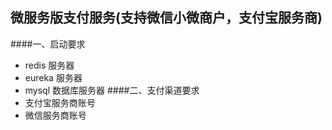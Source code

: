 ## **微服务版支付服务(支持微信小微商户，支付宝服务商)**

####一、启动要求
  - redis 服务器
  - eureka 服务器
  - mysql 数据库服务器
####二、支付渠道要求
  - 支付宝服务商账号
  - 微信服务商账号
  
 
